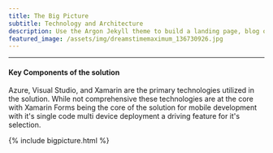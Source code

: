 ```yaml
---
title: The Big Picture
subtitle: Technology and Architecture
description: Use the Argon Jekyll theme to build a landing page, blog or complete website.
featured_image: /assets/img/dreamstimemaximum_136730926.jpg
---
```


--- 
#### Key Components of the solution

Azure, Visual Studio, and Xamarin are the primary technologies utilized in the solution.  While not comprehensive these technologies are at the core with Xamarin Forms being the core of the solution for mobile development with it's single code multi device deployment a driving feature for it's selection.

{% include bigpicture.html %}



<!--stackedit_data:
eyJoaXN0b3J5IjpbMTE4NTQ1NjIwOSwyMTIyMjIyMDQzLC0xMD
UzNTY0NDQyLC0xODU4MTA4MDQyLC0xMTk5MzMyNDM1XX0=
-->